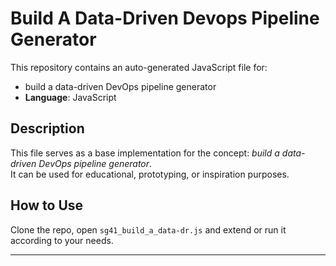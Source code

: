 # Build A Data-Driven Devops Pipeline Generator

This repository contains an auto-generated JavaScript file for:

- build a data-driven DevOps pipeline generator
- **Language**: JavaScript

## Description

This file serves as a base implementation for the concept: *build a data-driven DevOps pipeline generator*.  
It can be used for educational, prototyping, or inspiration purposes.

## How to Use

Clone the repo, open `sg41_build_a_data-dr.js` and extend or run it according to your needs.

---


